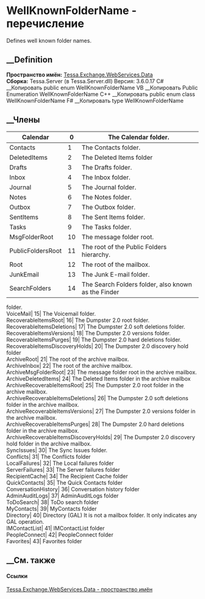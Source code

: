 # WellKnownFolderName - перечисление
Defines well known folder names.
## __Definition
 **Пространство имён:**
[Tessa.Exchange.WebServices.Data](N_Tessa_Exchange_WebServices_Data.htm)  
 **Сборка:** Tessa.Server (в Tessa.Server.dll) Версия: 3.6.0.17
C# __Копировать
     public enum WellKnownFolderName
VB __Копировать
     Public Enumeration WellKnownFolderName
C++ __Копировать
     public enum class WellKnownFolderName
F# __Копировать
     type WellKnownFolderName
##  __Члены
Calendar| 0|  The Calendar folder.  
---|---|---  
Contacts| 1|  The Contacts folder.  
DeletedItems| 2|  The Deleted Items folder  
Drafts| 3|  The Drafts folder.  
Inbox| 4|  The Inbox folder.  
Journal| 5|  The Journal folder.  
Notes| 6|  The Notes folder.  
Outbox| 7|  The Outbox folder.  
SentItems| 8|  The Sent Items folder.  
Tasks| 9|  The Tasks folder.  
MsgFolderRoot| 10|  The message folder root.  
PublicFoldersRoot| 11|  The root of the Public Folders hierarchy.  
Root| 12|  The root of the mailbox.  
JunkEmail| 13|  The Junk E-mail folder.  
SearchFolders| 14|  The Search Folders folder, also known as the Finder
folder.  
VoiceMail| 15|  The Voicemail folder.  
RecoverableItemsRoot| 16|  The Dumpster 2.0 root folder.  
RecoverableItemsDeletions| 17|  The Dumpster 2.0 soft deletions folder.  
RecoverableItemsVersions| 18|  The Dumpster 2.0 versions folder.  
RecoverableItemsPurges| 19|  The Dumpster 2.0 hard deletions folder.  
RecoverableItemsDiscoveryHolds| 20|  The Dumpster 2.0 discovery hold folder  
ArchiveRoot| 21|  The root of the archive mailbox.  
ArchiveInbox| 22|  The root of the archive mailbox.  
ArchiveMsgFolderRoot| 23|  The message folder root in the archive mailbox.  
ArchiveDeletedItems| 24|  The Deleted Items folder in the archive mailbox  
ArchiveRecoverableItemsRoot| 25|  The Dumpster 2.0 root folder in the archive
mailbox.  
ArchiveRecoverableItemsDeletions| 26|  The Dumpster 2.0 soft deletions folder
in the archive mailbox.  
ArchiveRecoverableItemsVersions| 27|  The Dumpster 2.0 versions folder in the
archive mailbox.  
ArchiveRecoverableItemsPurges| 28|  The Dumpster 2.0 hard deletions folder in
the archive mailbox.  
ArchiveRecoverableItemsDiscoveryHolds| 29|  The Dumpster 2.0 discovery hold
folder in the archive mailbox.  
SyncIssues| 30|  The Sync Issues folder.  
Conflicts| 31|  The Conflicts folder  
LocalFailures| 32|  The Local failures folder  
ServerFailures| 33|  The Server failures folder  
RecipientCache| 34|  The Recipient Cache folder  
QuickContacts| 35|  The Quick Contacts folder  
ConversationHistory| 36|  Conversation history folder  
AdminAuditLogs| 37|  AdminAuditLogs folder  
ToDoSearch| 38|  ToDo search folder  
MyContacts| 39|  MyContacts folder  
Directory| 40|  Directory (GAL) It is not a mailbox folder. It only indicates
any GAL operation.  
IMContactList| 41|  IMContactList folder  
PeopleConnect| 42|  PeopleConnect folder  
Favorites| 43|  Favorites folder  
## __См. также
#### Ссылки
[Tessa.Exchange.WebServices.Data - пространство
имён](N_Tessa_Exchange_WebServices_Data.htm)
